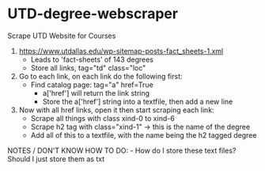 # UTD-degree-webscraper
Scrape UTD Website for Courses

1. https://www.utdallas.edu/wp-sitemap-posts-fact_sheets-1.xml
    - Leads to 'fact-sheets' of 143 degrees
    - Store all links, tag="td" class="loc"
2. Go to each link, on each link do the following first:
    - Find catalog page: tag="a" href=True
        - a['href'] will return the link string
        - Store the a['href'] string into a textfile, then add a new line
3. Now with all href links, open it then start scraping each link:
    - Scrape all things with class xind-0 to xind-6
    - Scrape h2 tag with class="xind-1" -> this is the name of the degree
    - Add all of this to a textfile, with the name being the h2 tagged degree

NOTES / DON'T KNOW HOW TO DO:
    - How do I store these text files? Should I just store them as txt